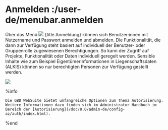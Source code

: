# Anmelden :/user-de/menubar.anmelden

Über das Menü ![](baseline-person-24px.svg) {title Anmeldung} können sich Benutzer:innen mit Nutzername und Passwort anmelden und abmelden. Die Funktionalität, die dann zur Verfügung steht basiert auf individuell der Benutzer- oder Gruppenrolle zugewiesenen Berechtigungen. So kann der Zugriff auf Projekte, Funktionalität oder Daten individuell geregelt werden. Sensible Inhalte wie zum Beispiel Eigentümerinformationen in Liegenschaftsdaten (ALKIS) können so nur berechtigten Personen zur Verfügung gestellt werden.

![](sign-in.png) 

%info

	Die GBD WebSuite bietet umfangreiche Optionen zum Thema Autorisierung. Weitere Informationen dazu finden sich im Administrator Handbuch im Bereich der [Autorisierung](/doc/8.0/admin-de/config-az/auth/index.html).

%end
